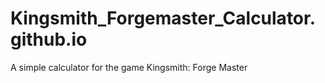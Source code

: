 # Kingsmith_Forgemaster_Calculator.github.io
A simple calculator for the game Kingsmith: Forge Master
